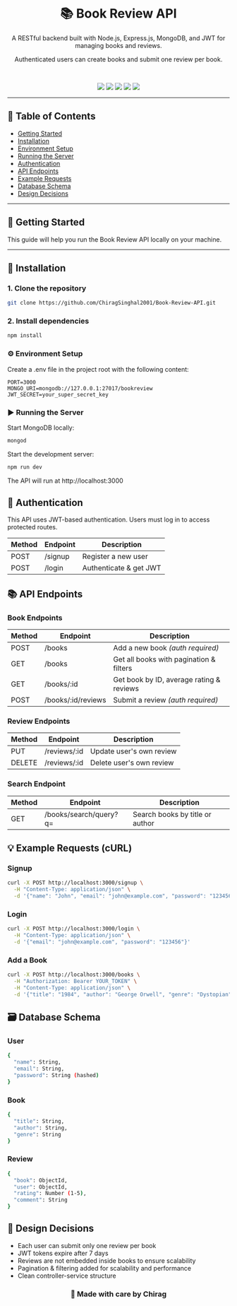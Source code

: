 <h1 align="center">📚 Book Review API</h1>

<p align="center">
A RESTful backend built with Node.js, Express.js, MongoDB, and JWT for managing books and reviews.
</p>

<p align="center">
Authenticated users can create books and submit one review per book.
</p>

<br>

<p align="center">
  <img src="https://img.shields.io/badge/Node.js-339933?style=flat&logo=nodedotjs&logoColor=white">
  <img src="https://img.shields.io/badge/MongoDB-4EA94B?style=flat&logo=mongodb&logoColor=white">
  <img src="https://img.shields.io/badge/Express.js-000000?style=flat&logo=express&logoColor=white">
  <img src="https://img.shields.io/badge/JWT-000000?style=flat&logo=jsonwebtokens&logoColor=white">
  <img src="https://img.shields.io/badge/License-MIT-green.svg">
</p>

---

## 📁 Table of Contents

- [Getting Started](#getting-started)
- [Installation](#installation)
- [Environment Setup](#environment-setup)
- [Running the Server](#running-the-server)
- [Authentication](#authentication)
- [API Endpoints](#api-endpoints)
- [Example Requests](#example-requests)
- [Database Schema](#database-schema)
- [Design Decisions](#design-decisions)

---

## 🚀 Getting Started

This guide will help you run the Book Review API locally on your machine.

---

## 🔧 Installation

### 1. Clone the repository

```bash
git clone https://github.com/ChiragSinghal2001/Book-Review-API.git
```

### 2. Install dependencies
```bash
npm install
```

### ⚙️ Environment Setup
Create a .env file in the project root with the following content:

```env
PORT=3000
MONGO_URI=mongodb://127.0.0.1:27017/bookreview
JWT_SECRET=your_super_secret_key

```

### ▶️ Running the Server
Start MongoDB locally:
```bash
mongod
```
Start the development server:
```bash
npm run dev
```
The API will run at http://localhost:3000

## 🔐 Authentication
This API uses JWT-based authentication. Users must log in to access protected routes.

| Method | Endpoint | Description            |
| ------ | -------- | ---------------------- |
| POST   | /signup  | Register a new user    |
| POST   | /login   | Authenticate & get JWT |


## 📚 API Endpoints
### Book Endpoints
| Method | Endpoint            | Description                              |
| ------ | ------------------- | ---------------------------------------- |
| POST   | /books              | Add a new book *(auth required)*         |
| GET    | /books              | Get all books with pagination & filters  |
| GET    | /books/\:id         | Get book by ID, average rating & reviews |
| POST   | /books/\:id/reviews | Submit a review *(auth required)*        |


### Review Endpoints
| Method | Endpoint      | Description              |
| ------ | ------------- | ------------------------ |
| PUT    | /reviews/\:id | Update user's own review |
| DELETE | /reviews/\:id | Delete user's own review |


### Search Endpoint
| Method | Endpoint               | Description                     |
| ------ | ---------------------- | ------------------------------- |
| GET    | /books/search/query?q= | Search books by title or author |


## 💡 Example Requests (cURL)
### Signup
```bash
curl -X POST http://localhost:3000/signup \
  -H "Content-Type: application/json" \
  -d '{"name": "John", "email": "john@example.com", "password": "123456"}'
```
### Login
```bash
curl -X POST http://localhost:3000/login \
  -H "Content-Type: application/json" \
  -d '{"email": "john@example.com", "password": "123456"}'
```
### Add a Book
```bash
curl -X POST http://localhost:3000/books \
  -H "Authorization: Bearer YOUR_TOKEN" \
  -H "Content-Type: application/json" \
  -d '{"title": "1984", "author": "George Orwell", "genre": "Dystopian"}'
```
## 🗃️ Database Schema

### User
```bash
{
  "name": String,
  "email": String,
  "password": String (hashed)
}
```
### Book
```bash
{
  "title": String,
  "author": String,
  "genre": String
}
```
### Review
```bash
{
  "book": ObjectId,
  "user": ObjectId,
  "rating": Number (1-5),
  "comment": String
}
```
## 🧠 Design Decisions
- Each user can submit only one review per book
- JWT tokens expire after 7 days
- Reviews are not embedded inside books to ensure scalability
- Pagination & filtering added for scalability and performance
- Clean controller-service structure

<h3 align="center">💖 Made with care by Chirag</h3>